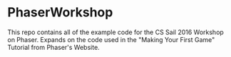 # PhaserWorkshop
This repo contains all of the example code for the CS Sail 2016 Workshop on Phaser.
Expands on the code used in the "Making Your First Game" Tutorial from Phaser's Website.
